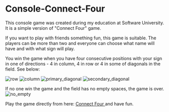 # Console-Connect-Four
This console game was created during my education at Software University. It is a simple version of "Connect Four" game.

If you want to play with friends something fun, this game is suitable. The players can be more than two and everyone can choose what name will have and with what sign will play.

You win the game when you have four consecutive positions with your sign in one of directions - 4 in column, 4 in row or 4 in some of diagonals in the field.
See below:

![row](https://github.com/mustanska/Console-Connect-Four/assets/122823838/ef7cf295-fb43-479f-b531-89f379c84fe9)
![column](https://github.com/mustanska/Console-Connect-Four/assets/122823838/5f43ac08-8109-4bb7-ae3e-202860c98e4a)
![primary_diagonal](https://github.com/mustanska/Console-Connect-Four/assets/122823838/8f95d3b4-dc23-4ce7-bd66-3b993a5b7bb3)
![secondary_diagonal](https://github.com/mustanska/Console-Connect-Four/assets/122823838/443bd356-7bff-45d4-934e-e38dca23fdc4)

If no one win the game and the field has no empty spaces, the game is over.
![no_empty](https://github.com/mustanska/Console-Connect-Four/assets/122823838/fe58d8a5-b142-48dd-8d32-307875fc4356)

Play the game directly from here: <a href='https://replit.com/@mustanska/ConsoleConnectFour'> Connect Four </a> and have fun.
